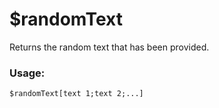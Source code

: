 # $randomText

Returns the random text that has been provided.

### Usage:

```plain
$randomText[text 1;text 2;...]
```
